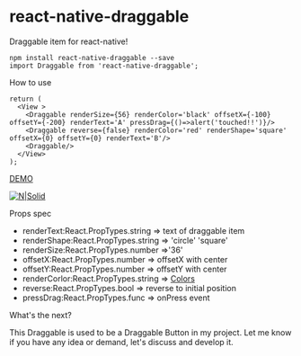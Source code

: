 # react-native-draggable
Draggable item for react-native!

```
npm install react-native-draggable --save
import Draggable from 'react-native-draggable';
```
How to use

```
return (
  <View >
    <Draggable renderSize={56} renderColor='black' offsetX={-100} offsetY={-200} renderText='A' pressDrag={()=>alert('touched!!')}/> 
    <Draggable reverse={false} renderColor='red' renderShape='square' offsetX={0} offsetY={0} renderText='B'/>
    <Draggable/>
  </View>
);
```
[DEMO](https://github.com/tongyy/react-native-draggable/blob/master/demo/demo.gif)

[![N|Solid](https://github.com/tongyy/react-native-draggable/blob/master/demo/demo.gif)](https://github.com/tongyy/react-native-draggable/blob/master/demo/demo.gif)

Props spec

* renderText:React.PropTypes.string => text of draggable item
* renderShape:React.PropTypes.string => 'circle' 'square'
* renderSize:React.PropTypes.number =>'36' 
* offsetX:React.PropTypes.number => offsetX with center
* offsetY:React.PropTypes.number => offsetY with center
* renderCorlor:React.PropTypes.string => [Colors](https://facebook.github.io/react-native/docs/colors.html)
* reverse:React.PropTypes.bool => reverse to initial position
* pressDrag:React.PropTypes.func => onPress event

What's the next?

This Draggable is used to be a Draggable Button in my project. 
Let me know if you have any idea or demand, let's discuss and develop it.
    
    
   
